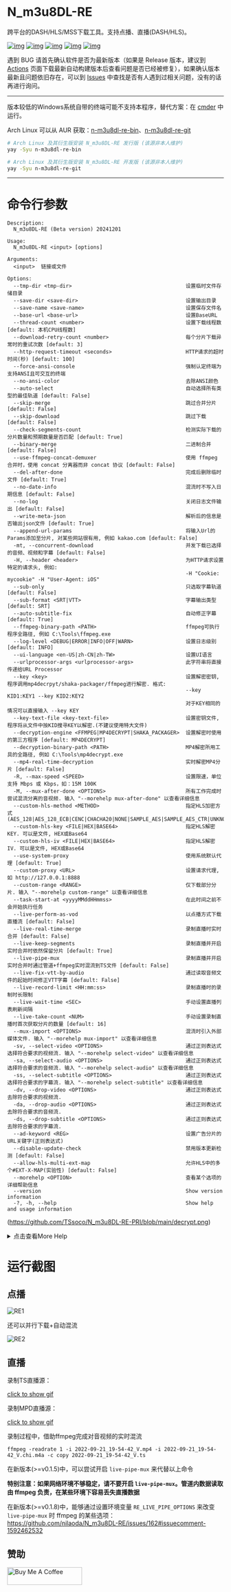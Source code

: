 # N_m3u8DL-RE
跨平台的DASH/HLS/MSS下载工具。支持点播、直播(DASH/HLS)。

[![img](https://img.shields.io/github/stars/nilaoda/N_m3u8DL-RE?label=%E7%82%B9%E8%B5%9E)](https://github.com/nilaoda/N_m3u8DL-RE)  [![img](https://img.shields.io/github/last-commit/nilaoda/N_m3u8DL-RE?label=%E6%9C%80%E8%BF%91%E6%8F%90%E4%BA%A4)](https://github.com/nilaoda/N_m3u8DL-RE)  [![img](https://img.shields.io/github/release/nilaoda/N_m3u8DL-RE?label=%E6%9C%80%E6%96%B0%E7%89%88%E6%9C%AC)](https://github.com/nilaoda/N_m3u8DL-RE/releases)  [![img](https://img.shields.io/github/license/nilaoda/N_m3u8DL-RE?label=%E8%AE%B8%E5%8F%AF%E8%AF%81)](https://github.com/nilaoda/N_m3u8DL-RE)   [![img](https://img.shields.io/github/downloads/nilaoda/N_m3u8DL-RE/total?label=%E4%B8%8B%E8%BD%BD%E9%87%8F)](https://github.com/nilaoda/N_m3u8DL-RE/releases)


遇到 BUG 请首先确认软件是否为最新版本（如果是 Release 版本，建议到 [Actions](https://github.com/nilaoda/N_m3u8DL-RE/actions) 页面下载最新自动构建版本后查看问题是否已经被修复），如果确认版本最新且问题依旧存在，可以到 [Issues](https://github.com/nilaoda/N_m3u8DL-RE/issues) 中查找是否有人遇到过相关问题，没有的话再进行询问。


---

版本较低的Windows系统自带的终端可能不支持本程序，替代方案：在 [cmder](https://github.com/cmderdev/cmder) 中运行。

Arch Linux 可以从 AUR 获取：[n-m3u8dl-re-bin](https://aur.archlinux.org/packages/n-m3u8dl-re-bin)、[n-m3u8dl-re-git](https://aur.archlinux.org/packages/n-m3u8dl-re-git)

```bash
# Arch Linux 及其衍生版安装 N_m3u8DL-RE 发行版 (该源非本人维护)
yay -Syu n-m3u8dl-re-bin

# Arch Linux 及其衍生版安装 N_m3u8DL-RE 开发版 (该源非本人维护)
yay -Syu n-m3u8dl-re-git
```
---

# 命令行参数
```
Description:
  N_m3u8DL-RE (Beta version) 20241201

Usage:
  N_m3u8DL-RE <input> [options]

Arguments:
  <input>  链接或文件

Options:
  --tmp-dir <tmp-dir>                                     设置临时文件存储目录
  --save-dir <save-dir>                                   设置输出目录
  --save-name <save-name>                                 设置保存文件名
  --base-url <base-url>                                   设置BaseURL
  --thread-count <number>                                 设置下载线程数 [default: 本机CPU线程数]
  --download-retry-count <number>                         每个分片下载异常时的重试次数 [default: 3]
  --http-request-timeout <seconds>                        HTTP请求的超时时间(秒) [default: 100]
  --force-ansi-console                                    强制认定终端为支持ANSI且可交互的终端
  --no-ansi-color                                         去除ANSI颜色
  --auto-select                                           自动选择所有类型的最佳轨道 [default: False]
  --skip-merge                                            跳过合并分片 [default: False]
  --skip-download                                         跳过下载 [default: False]
  --check-segments-count                                  检测实际下载的分片数量和预期数量是否匹配 [default: True]
  --binary-merge                                          二进制合并 [default: False]
  --use-ffmpeg-concat-demuxer                             使用 ffmpeg 合并时，使用 concat 分离器而非 concat 协议 [default: False]
  --del-after-done                                        完成后删除临时文件 [default: True]
  --no-date-info                                          混流时不写入日期信息 [default: False]
  --no-log                                                关闭日志文件输出 [default: False]
  --write-meta-json                                       解析后的信息是否输出json文件 [default: True]
  --append-url-params                                     将输入Url的Params添加至分片, 对某些网站很有用, 例如 kakao.com [default: False]
  -mt, --concurrent-download                              并发下载已选择的音频、视频和字幕 [default: False]
  -H, --header <header>                                   为HTTP请求设置特定的请求头, 例如:
                                                          -H "Cookie: mycookie" -H "User-Agent: iOS"
  --sub-only                                              只选取字幕轨道 [default: False]
  --sub-format <SRT|VTT>                                  字幕输出类型 [default: SRT]
  --auto-subtitle-fix                                     自动修正字幕 [default: True]
  --ffmpeg-binary-path <PATH>                             ffmpeg可执行程序全路径, 例如 C:\Tools\ffmpeg.exe
  --log-level <DEBUG|ERROR|INFO|OFF|WARN>                 设置日志级别 [default: INFO]
  --ui-language <en-US|zh-CN|zh-TW>                       设置UI语言
  --urlprocessor-args <urlprocessor-args>                 此字符串将直接传递给URL Processor
  --key <key>                                             设置解密密钥, 程序调用mp4decrpyt/shaka-packager/ffmpeg进行解密. 格式:
                                                          --key KID1:KEY1 --key KID2:KEY2
                                                          对于KEY相同的情况可以直接输入 --key KEY
  --key-text-file <key-text-file>                         设置密钥文件,程序将从文件中按KID搜寻KEY以解密.(不建议使用特大文件)
  --decryption-engine <FFMPEG|MP4DECRYPT|SHAKA_PACKAGER>  设置解密时使用的第三方程序 [default: MP4DECRYPT]
  --decryption-binary-path <PATH>                         MP4解密所用工具的全路径, 例如 C:\Tools\mp4decrypt.exe
  --mp4-real-time-decryption                              实时解密MP4分片 [default: False]
  -R, --max-speed <SPEED>                                 设置限速，单位支持 Mbps 或 Kbps，如：15M 100K
  -M, --mux-after-done <OPTIONS>                          所有工作完成时尝试混流分离的音视频. 输入 "--morehelp mux-after-done" 以查看详细信息
  --custom-hls-method <METHOD>                            指定HLS加密方式 (AES_128|AES_128_ECB|CENC|CHACHA20|NONE|SAMPLE_AES|SAMPLE_AES_CTR|UNKNOWN)
  --custom-hls-key <FILE|HEX|BASE64>                      指定HLS解密KEY. 可以是文件, HEX或Base64
  --custom-hls-iv <FILE|HEX|BASE64>                       指定HLS解密IV. 可以是文件, HEX或Base64
  --use-system-proxy                                      使用系统默认代理 [default: True]
  --custom-proxy <URL>                                    设置请求代理, 如 http://127.0.0.1:8888
  --custom-range <RANGE>                                  仅下载部分分片. 输入 "--morehelp custom-range" 以查看详细信息
  --task-start-at <yyyyMMddHHmmss>                        在此时间之前不会开始执行任务
  --live-perform-as-vod                                   以点播方式下载直播流 [default: False]
  --live-real-time-merge                                  录制直播时实时合并 [default: False]
  --live-keep-segments                                    录制直播并开启实时合并时依然保留分片 [default: True]
  --live-pipe-mux                                         录制直播并开启实时合并时通过管道+ffmpeg实时混流到TS文件 [default: False]
  --live-fix-vtt-by-audio                                 通过读取音频文件的起始时间修正VTT字幕 [default: False]
  --live-record-limit <HH:mm:ss>                          录制直播时的录制时长限制
  --live-wait-time <SEC>                                  手动设置直播列表刷新间隔
  --live-take-count <NUM>                                 手动设置录制直播时首次获取分片的数量 [default: 16]
  --mux-import <OPTIONS>                                  混流时引入外部媒体文件. 输入 "--morehelp mux-import" 以查看详细信息
  -sv, --select-video <OPTIONS>                           通过正则表达式选择符合要求的视频流. 输入 "--morehelp select-video" 以查看详细信息
  -sa, --select-audio <OPTIONS>                           通过正则表达式选择符合要求的音频流. 输入 "--morehelp select-audio" 以查看详细信息
  -ss, --select-subtitle <OPTIONS>                        通过正则表达式选择符合要求的字幕流. 输入 "--morehelp select-subtitle" 以查看详细信息
  -dv, --drop-video <OPTIONS>                             通过正则表达式去除符合要求的视频流.
  -da, --drop-audio <OPTIONS>                             通过正则表达式去除符合要求的音频流.
  -ds, --drop-subtitle <OPTIONS>                          通过正则表达式去除符合要求的字幕流.
  --ad-keyword <REG>                                      设置广告分片的URL关键字(正则表达式)
  --disable-update-check                                  禁用版本更新检测 [default: False]
  --allow-hls-multi-ext-map                               允许HLS中的多个#EXT-X-MAP(实验性) [default: False]
  --morehelp <OPTION>                                     查看某个选项的详细帮助信息
  --version                                               Show version information
  -?, -h, --help                                          Show help and usage information
```
(https://github.com/TSsoco/N_m3u8DL-RE-PRI/blob/main/decrypt.png)
<details>
<summary>点击查看More Help</summary> 

```
More Help:

  --mux-after-done

所有工作完成时尝试混流分离的音视频. 你能够以:分隔形式指定如下参数:

* format=FORMAT: 指定混流容器 mkv, mp4
* muxer=MUXER: 指定混流程序 ffmpeg, mkvmerge (默认: ffmpeg)
* bin_path=PATH: 指定程序路径 (默认: 自动寻找)
* skip_sub=BOOL: 是否忽略字幕文件 (默认: false)
* keep=BOOL: 混流完成是否保留文件 true, false (默认: false)

例如:
# 混流为mp4容器
-M format=mp4
# 使用mkvmerge, 自动寻找程序
-M format=mkv:muxer=mkvmerge
# 使用mkvmerge, 自定义程序路径
-M format=mkv:muxer=mkvmerge:bin_path="C\:\Program Files\MKVToolNix\mkvmerge.exe"
```
```
More Help:

  --mux-import

混流时引入外部媒体文件. 你能够以:分隔形式指定如下参数:

* path=PATH: 指定媒体文件路径
* lang=CODE: 指定媒体文件语言代码 (非必须)
* name=NAME: 指定媒体文件描述信息 (非必须)

例如:
# 引入外部字幕
--mux-import path=zh-Hans.srt:lang=chi:name="中文 (简体)"
# 引入外部音轨+字幕
--mux-import path="D\:\media\atmos.m4a":lang=eng:name="English Description Audio" --mux-import path="D\:\media\eng.vtt":lang=eng:name="English (Description)"
```
```
More Help:

  --select-video

通过正则表达式选择符合要求的视频流. 你能够以:分隔形式指定如下参数:

id=REGEX:lang=REGEX:name=REGEX:codecs=REGEX:res=REGEX:frame=REGEX
segsMin=number:segsMax=number:ch=REGEX:range=REGEX:url=REGEX
plistDurMin=hms:plistDurMax=hms:for=FOR

* for=FOR: 选择方式. best[number], worst[number], all (默认: best)

例如:
# 选择最佳视频
-sv best
# 选择4K+HEVC视频
-sv res="3840*":codecs=hvc1:for=best
# 选择长度大于1小时20分钟30秒的视频
-sv plistDurMin="1h20m30s":for=best
```
```
More Help:

  --select-audio

通过正则表达式选择符合要求的音频流. 参考 --select-video

例如:
# 选择所有音频
-sa all
# 选择最佳英语音轨
-sa lang=en:for=best
# 选择最佳的2条英语(或日语)音轨
-sa lang="ja|en":for=best2
```
```
More Help:

  --select-subtitle

通过正则表达式选择符合要求的字幕流. 参考 --select-video

例如:
# 选择所有字幕
-ss all
# 选择所有带有"中文"的字幕
-ss name="中文":for=all
```
```
More Help:

  --custom-range

下载点播内容时, 仅下载部分分片.

例如:
# 下载[0,10]共11个分片
--custom-range 0-10
# 下载从序号10开始的后续分片
--custom-range 10-
# 下载前100个分片
--custom-range -99
# 下载第5分钟到20分钟的内容
--custom-range 05:00-20:00
```

</details>




# 运行截图

## 点播

![RE1](img/RE.gif)

还可以并行下载+自动混流


![RE2](img/RE2.gif)

## 直播

录制TS直播源：

[click to show gif](http://pan.iqiyi.com/file/paopao/W0LfmaMRvuA--uCdOpZ1cldM5JCVhMfIm7KFqr4oKCz80jLn0bBb-9PWmeCFZ-qHpAaQydQ1zk-CHYT_UbRLtw.gif)

录制MPD直播源：

[click to show gif](http://pan.iqiyi.com/file/paopao/nmAV5MOh0yIyHhnxdgM_6th_p2nqrFsM4k-o3cUPwUa8Eh8QOU4uyPkLa_BlBrMa3GBnKWSk8rOaUwbsjKN14g.gif)

录制过程中，借助ffmpeg完成对音视频的实时混流
```
ffmpeg -readrate 1 -i 2022-09-21_19-54-42_V.mp4 -i 2022-09-21_19-54-42_V.chi.m4a -c copy 2022-09-21_19-54-42_V.ts
```
在新版本(>=v0.1.5)中，可以尝试开启 `live-pipe-mux` 来代替以上命令

**特别注意：如果网络环境不够稳定，请不要开启 `live-pipe-mux`。管道内数据读取由 ffmpeg 负责，在某些环境下容易丢失直播数据**

在新版本(>=v0.1.8)中，能够通过设置环境变量 `RE_LIVE_PIPE_OPTIONS` 来改变 `live-pipe-mux` 时 ffmpeg 的某些选项： https://github.com/nilaoda/N_m3u8DL-RE/issues/162#issuecomment-1592462532

## 赞助

<a href="https://www.buymeacoffee.com/nilaoda" target="_blank"><img src="https://cdn.buymeacoffee.com/buttons/default-orange.png" alt="Buy Me A Coffee" height="41" width="174"></a>
